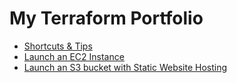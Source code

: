 # My Terraform Portfolio


- [Shortcuts & Tips](./shorcut_tips.md)
- [Launch an EC2 Instance](./launch-ec2.md)
- [Launch an S3 bucket with Static Website Hosting](./launch-s3.md)
